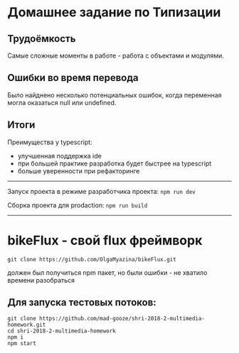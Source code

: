 # Домашнее задание по Типизации

## Трудоёмкость

Самые сложные моменты в работе - работа с объектами и модулями.

## Ошибки во время перевода

Было найднено несколько потенциальных ошибок, когда переменная могла оказаться null или undefined.

## Итоги

Преимущества у typescript:

- улучшенная поддержка ide
- при большей практике разработка будет быстрее на typescript
- больше уверенности при рефакторинге

---

Запуск проекта в режиме разработчика проекта:
`npm run dev`

Сборка проекта для prodaction:
`npm run build`

---

# bikeFlux - свой flux фреймворк

```
git clone https://github.com/OlgaMyazina/bikeFlux.git
```

должен был получиться npm пакет, но были ошибки - не хватило времени разобраться

## Для запуска тестовых потоков:

```
git clone https://github.com/mad-gooze/shri-2018-2-multimedia-homework.git
cd shri-2018-2-multimedia-homework
npm i
npm start
```

